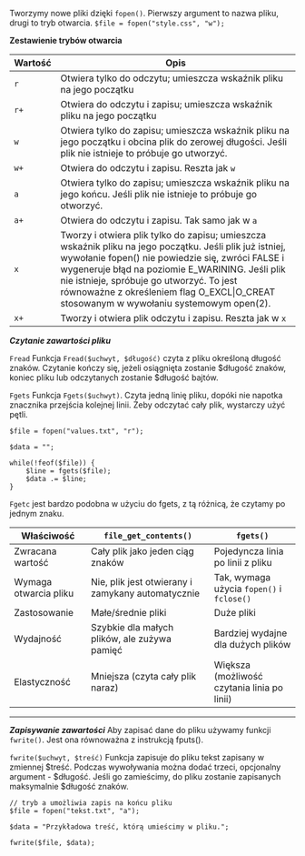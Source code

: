 Tworzymy nowe pliki dzięki `fopen()`.
Pierwszy argument to nazwa pliku, drugi to tryb otwarcia.
`$file = fopen("style.css", "w");`

**Zestawienie trybów otwarcia**

| Wartość | Opis                                                                                                                                                                                                                                                                                                                                                  |
| ------- | ----------------------------------------------------------------------------------------------------------------------------------------------------------------------------------------------------------------------------------------------------------------------------------------------------------------------------------------------------- |
| `r`     | Otwiera tylko do odczytu; umieszcza wskaźnik pliku na jego początku                                                                                                                                                                                                                                                                                   |
| `r+`    | Otwiera do odczytu i zapisu; umieszcza wskaźnik pliku na jego początku                                                                                                                                                                                                                                                                                |
| `w`     | Otwiera tylko do zapisu; umieszcza wskaźnik pliku na jego początku i obcina plik do zerowej długości. Jeśli plik nie istnieje to próbuje go utworzyć.                                                                                                                                                                                                 |
| `w+`    | Otwiera do odczytu i zapisu. Reszta jak `w`                                                                                                                                                                                                                                                                                                           |
| `a`     | Otwiera tylko do zapisu; umieszcza wskaźnik pliku na jego końcu. Jeśli plik nie istnieje to próbuje go otworzyć.                                                                                                                                                                                                                                      |
| `a+`    | Otwiera do odczytu i zapisu. Tak samo jak w `a`                                                                                                                                                                                                                                                                                                       |
| `x`     | Tworzy i otwiera plik tylko do zapisu; umieszcza wskaźnik pliku na jego początku. Jeśli plik już istniej, wywołanie fopen() nie powiedzie się, zwróci FALSE i wygeneruje błąd na poziomie E_WARINING. Jeśli plik nie istnieje, spróbuje go utworzyć. To jest równoważne z określeniem flag O_EXCL\|O_CREAT stosowanym w wywołaniu systemowym open(2). |
| `x+`    | Tworzy i otwiera plik odczytu i zapisu. Reszta jak w `x`                                                                                                                                                                                                                                                                                              |

***Czytanie zawartości pliku***

`Fread`
Funkcja `Fread($uchwyt, $długość)` czyta z pliku określoną długość znaków. Czytanie kończy się, jeżeli osiągnięta zostanie $długość znaków, koniec pliku lub odczytanych zostanie $długość bajtów.

`Fgets`
Funkcja `Fgets($uchwyt)`. Czyta jedną linię pliku, dopóki nie napotka znacznika przejścia kolejnej linii. Żeby odczytać cały plik, wystarczy użyć pętli.
```
$file = fopen("values.txt", "r");

$data = "";

while(!feof($file)) {
	$line = fgets($file);
	$data .= $line;
}
```

`Fgetc` jest bardzo podobna w użyciu do fgets, z tą różnicą, że czytamy po jednym znaku.


| Właściwość            | `file_get_contents()`                             | `fgets()`                                   |
| --------------------- | ------------------------------------------------- | ------------------------------------------- |
| Zwracana wartość      | Cały plik jako jeden ciąg znaków                  | Pojedyncza linia po linii z pliku           |
| Wymaga otwarcia pliku | Nie, plik jest otwierany i zamykany automatycznie | Tak, wymaga użycia `fopen()` i `fclose()`   |
| Zastosowanie          | Małe/średnie pliki                                | Duże pliki                                  |
| Wydajność             | Szybkie dla małych plików, ale zużywa pamięć      | Bardziej wydajne dla dużych plików          |
| Elastyczność          | Mniejsza (czyta cały plik naraz)                  | Większa (możliwość czytania linia po linii) |

---
***Zapisywanie zawartości***
Aby zapisać dane do pliku używamy funkcji `fwrite()`. Jest ona równoważna z instrukcją fputs().

`fwrite($uchwyt, $treść)`
Funkcja zapisuje do pliku tekst zapisany w zmiennej $treść. Podczas wywoływania można dodać trzeci, opcjonalny argument - $długość. Jeśli go zamieścimy, do pliku zostanie zapisanych maksymalnie $długość znaków.
```
// tryb a umożliwia zapis na końcu pliku
$file = fopen("tekst.txt", "a");

$data = "Przykładowa treść, którą umieścimy w pliku.";

fwrite($file, $data);

```